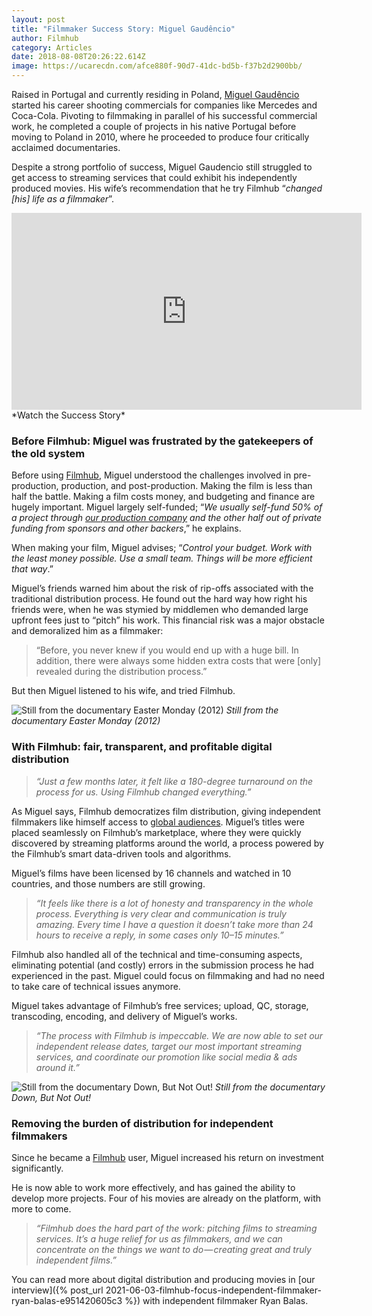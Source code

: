 ```yaml
---
layout: post
title: "Filmmaker Success Story: Miguel Gaudêncio"
author: Filmhub
category: Articles
date: 2018-08-08T20:26:22.614Z
image: https://ucarecdn.com/afce880f-90d7-41dc-bd5b-f37b2d2900bb/
---
```

Raised in Portugal and currently residing in Poland, [Miguel Gaudêncio](https://www.imdb.com/name/nm2488331/) started his career shooting commercials for companies like Mercedes and Coca-Cola. Pivoting to filmmaking in parallel of his successful commercial work, he completed a couple of projects in his native Portugal before moving to Poland in 2010, where he proceeded to produce four critically acclaimed documentaries.

Despite a strong portfolio of success, Miguel Gaudencio still struggled to get access to streaming services that could exhibit his independently produced movies. His wife’s recommendation that he try Filmhub “*changed \[his] life as a filmmaker*”.

<iframe width="560" height="315" src="https://www.youtube.com/embed/fna5WNu-iRY" title="YouTube video player" frameborder="0" allow="accelerometer; autoplay; clipboard-write; encrypted-media; gyroscope; picture-in-picture" allowfullscreen></iframe>
*Watch the Success Story*

### Before Filmhub: Miguel was frustrated by the gatekeepers of the old system

Before using [Filmhub](http://filmhub.com?utm_source=medium&utm_medium=blog&utm_campaign=customer_success_story_miguel_gaudencio), Miguel understood the challenges involved in pre-production, production, and post-production. Making the film is less than half the battle. Making a film costs money, and budgeting and finance are hugely important. Miguel largely self-funded; “*We usually self-fund 50% of a project through [our production company](http://bit.ly/2DaDHAh) and the other half out of private funding from sponsors and other backers*,” he explains.

When making your film, Miguel advises; “*Control your budget. Work with the least money possible. Use a small team. Things will be more efficient that way*.”

Miguel’s friends warned him about the risk of rip-offs associated with the traditional distribution process. He found out the hard way how right his friends were, when he was stymied by middlemen who demanded large upfront fees just to “pitch” his work. This financial risk was a major obstacle and demoralized him as a filmmaker:

> “Before, you never knew if you would end up with a huge bill. In addition, there were always some hidden extra costs that were \[only] revealed during the distribution process.”

But then Miguel listened to his wife, and tried Filmhub.

![Still from the documentary Easter Monday (2012)](https://ucarecdn.com/67f6dcdc-3e04-4dd5-ac64-125fdbb4a528/-/resize/1460x/-/format/auto/-/quality/smart/)
*Still from the documentary Easter Monday (2012)*

### With Filmhub: fair, transparent, and profitable digital distribution

> *“Just a few months later, it felt like a 180-degree turnaround on the process for us. Using Filmhub changed everything.”*

As Miguel says, Filmhub democratizes film distribution, giving independent filmmakers like himself access to [global audiences](https://blog.filmhub.com/multi-channel-distribution-strategy-in-indie-filmmaking-c5ca563cc709). Miguel’s titles were placed seamlessly on Filmhub’s marketplace, where they were quickly discovered by streaming platforms around the world, a process powered by the Filmhub’s smart data-driven tools and algorithms.

Miguel’s films have been licensed by 16 channels and watched in 10 countries, and those numbers are still growing.

> *“It feels like there is a lot of honesty and transparency in the whole process. Everything is very clear and communication is truly amazing. Every time I have a question it doesn’t take more than 24 hours to receive a reply, in some cases only 10–15 minutes.”*

Filmhub also handled all of the technical and time-consuming aspects, eliminating potential (and costly) errors in the submission process he had experienced in the past. Miguel could focus on filmmaking and had no need to take care of technical issues anymore.

Miguel takes advantage of Filmhub’s free services; upload, QC, storage, transcoding, encoding, and delivery of Miguel’s works.

> *“The process with Filmhub is impeccable. We are now able to set our independent release dates, target our most important streaming services, and coordinate our promotion like social media & ads around it.”*

![Still from the documentary Down, But Not Out!](https://ucarecdn.com/5ba9aad9-05e7-46b1-bda8-1f7726a33761/-/resize/1460x/-/format/auto/-/quality/smart/)
*Still from the documentary Down, But Not Out!*

### Removing the burden of distribution for independent filmmakers

Since he became a [Filmhub](http://filmhub.com?utm_source=medium&utm_medium=blog&utm_campaign=customer_success_story_miguel_gaudencio) user, Miguel increased his return on investment significantly.

He is now able to work more effectively, and has gained the ability to develop more projects. Four of his movies are already on the platform, with more to come.

> *“Filmhub does the hard part of the work: pitching films to streaming services. It’s a huge relief for us as filmmakers, and we can concentrate on the things we want to do — creating great and truly independent films.”*

You can read more about digital distribution and producing movies in [our interview]({% post_url 2021-06-03-filmhub-focus-independent-filmmaker-ryan-balas-e951420605c3 %}) with independent filmmaker Ryan Balas.
